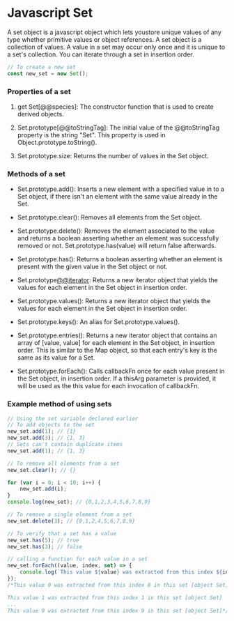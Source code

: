 # Javascript Set

A set object is a javascript object which lets youstore unique values of any type whether primitive values or object references. A set object is a collection of values. A value in a set may occur only once and it is unique to a set's collection. You can iterate through a set in insertion order. 

```javascript
// To create a new set
const new_set = new Set();
```

### Properties of a set
1. get Set[@@species]: The constructor function that is used to create derived objects.


2. Set.prototype[@@toStringTag]: The initial value of the @@toStringTag property is the string "Set". This property is used in Object.prototype.toString().

3. Set.prototype.size: Returns the number of values in the Set object.

### Methods of a set

- Set.prototype.add(): Inserts a new element with a specified value in to a Set object, if there isn't an element with the same value already in the Set.

- Set.prototype.clear(): Removes all elements from the Set object.

- Set.prototype.delete(): Removes the element associated to the value and returns a boolean asserting whether an element was successfully removed or not. Set.prototype.has(value) will return false afterwards.

- Set.prototype.has(): Returns a boolean asserting whether an element is present with the given value in the Set object or not.

- Set.prototype[@@iterator](): Returns a new iterator object that yields the values for each element in the Set object in insertion order.

- Set.prototype.values(): Returns a new iterator object that yields the values for each element in the Set object in insertion order.

- Set.prototype.keys(): An alias for Set.prototype.values().

- Set.prototype.entries(): Returns a new iterator object that contains an array of [value, value] for each element in the Set object, in insertion order. This is similar to the Map object, so that each entry's key is the same as its value for a Set.

- Set.prototype.forEach(): Calls callbackFn once for each value present in the Set object, in insertion order. If a thisArg parameter is provided, it will be used as the this value for each invocation of callbackFn.

### Example method of using sets
```javascript
// Using the set variable declared earlier
// To add objects to the set
new_set.add(1); // {1}
new_set.add(3); // {1, 3}
// Sets can't contain duplicate items
new_set.add(1); // {1, 3}

// To remove all elements from a set
new_set.clear(); // {}

for (var i = 0; i < 10; i++) {
	new_set.add(i);
}
console.log(new_set); // {0,1,2,3,4,5,6,7,8,9}

// To remove a single element from a set
new_set.delete(3); // {0,1,2,4,5,6,7,8,9}

// To verify that a set has a value
new_set.has(5); // true
new_set.has(3); // false

// calling a function for each value in a set
new_set.forEach((value, index, set) => {
	console.log(`This value ${value} was extracted from this index ${index} in this set ${set}\n`);
});
/*This value 0 was extracted from this index 0 in this set [object Set]

This value 1 was extracted from this index 1 in this set [object Set]
...
This value 9 was extracted from this index 9 in this set [object Set]*/


```